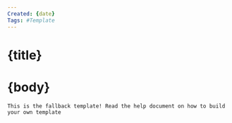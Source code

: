 ```yaml
---
Created: {date}
Tags: #Template
---
```


# {title}

# {body}

```
This is the fallback template! Read the help document on how to build your own template
```
